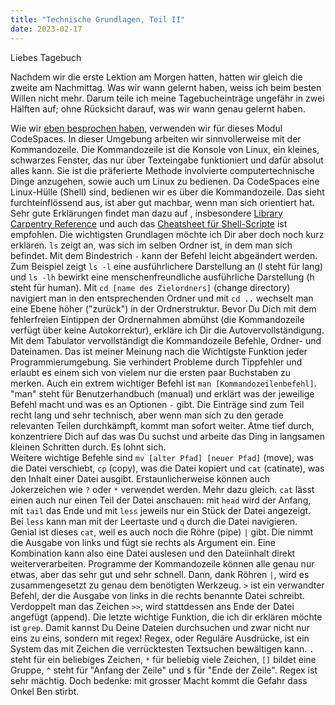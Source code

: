 ```yaml
---
title: "Technische Grundlagen, Teil II"
date: 2023-02-17
---
```


Liebes Tagebuch

Nachdem wir die erste Lektion am Morgen hatten, hatten wir gleich die zweite am Nachmittag.
Was wir wann gelernt haben, weiss ich beim besten Willen nicht mehr.
Darum teile ich meine Tagebucheinträge ungefähr in zwei Hälften auf; ohne Rücksicht darauf, was wir wann genau gelernt haben.

Wie wir [eben besprochen haben](https://florian896.github.io/lerntagebuch-bain/2023/02/17/tag01.html), verwenden wir für dieses Modul CodeSpaces.
In dieser Umgebung arbeiten wir sinnvollerweise mit der Kommandozeile.
Die Kommandozeile ist die Konsole von Linux, ein kleines, schwarzes Fenster, das nur über Texteingabe funktioniert und dafür absolut alles kann.
Sie ist die präferierte Methode involvierte computertechnische Dinge anzugehen, sowie auch um Linux zu bedienen.
Da CodeSpaces eine Linux-Hülle (Shell) sind, bedienen wir es über die Kommandozeile.
Das sieht furchteinflössend aus, ist aber gut machbar, wenn man sich orientiert hat.
Sehr gute Erklärungen findet man dazu auf [](librarycarpentry.org), insbesondere [Library Carpentry Reference](https://librarycarpentry.org/lc-shell/reference.html) und auch das [Cheatsheet für Shell-Scripte](https://devhints.io/bash) ist empfohlen.
Die wichtigsten Grundlagen möchte ich Dir aber doch noch kurz erklären.
```ls``` zeigt an, was sich im selben Ordner ist, in dem man sich befindet.
Mit dem Bindestrich ```-``` kann der Befehl leicht abgeändert werden.
Zum Beispiel zeigt ```ls -l``` eine ausführlichere Darstellung an (l steht für lang) und ```ls -lh``` bewirkt eine menschenfreundliche ausführliche Darstellung (h steht für human).
Mit ```cd [name des Zielordners]``` (change directory) navigiert man in den entsprechenden Ordner und mit ```cd ..``` wechselt man eine Ebene höher ("zurück") in der Ordnerstruktur.
Bevor Du Dich mit dem fehlerfreien Eintippen der Ordnernahmen abmühst (die Kommandozeile verfügt über keine Autokorrektur), erkläre ich Dir die Autovervollständigung.
Mit dem Tabulator vervollständigt die Kommandozeile Befehle, Ordner- und Dateinamen.
Das ist meiner Meinung nach die Wichtigste Funktion jeder Programmierumgebung.
Sie verhindert Probleme durch Tippfehler und erlaubt es einem sich von vielem nur die ersten paar Buchstaben zu merken.
Auch ein extrem wichtiger Befehl ist ```man [Kommandozeilenbefehl]```.
"man" steht für Benutzerhandbuch (manual) und erklärt was der jeweilige Befehl macht und was es an Optionen ```-``` gibt.
Die Einträge sind zum Teil recht lang und sehr technisch, aber wenn man sich zu den gerade relevanten Teilen durchkämpft, kommt man sofort weiter.
Atme tief durch, konzentriere Dich auf das was Du suchst und arbeite das Ding in langsamen kleinen Schritten durch. 
Es lohnt sich.  
Weitere wichtige Befehle sind ```mv [alter Pfad] [neuer Pfad]``` (move), was die Datei verschiebt, ```cp``` (copy), was die Datei kopiert und ```cat``` (catinate), was den Inhalt einer Datei ausgibt.
Erstaunlicherweise können auch Jokerzeichen wie ```?``` oder ```*``` verwendet werden.
Mehr dazu gleich.
```cat``` lässt einen auch nur einen Teil der Datei anschauen: mit ```head``` wird der Anfang, mit ```tail``` das Ende und mit ```less``` jeweils nur ein Stück der Datei angezeigt. 
Bei ```less``` kann man mit der Leertaste und ```q``` durch die Datei navigieren.
Genial ist dieses ```cat```, weil es auch noch die Röhre (pipe) ```|``` gibt.
Die nimmt die Ausgabe von links und fügt sie rechts als Argument ein.
Eine Kombination kann also eine Datei auslesen und den Dateiinhalt direkt weiterverarbeiten.
Programme der Kommandozeile können alle genau nur etwas, aber das sehr gut und sehr schnell. 
Dann, dank Röhren ```|```, wird es zusammengesetzt zu genau dem benötigten Werkzeug.
```>``` ist ein verwandter Befehl, der die Ausgabe von links in die rechts benannte Datei schreibt.
Verdoppelt man das Zeichen ```>>```, wird stattdessen ans Ende der Datei angefügt (append).
Die letzte wichtige Funktion, die ich dir erklären möchte ist ```grep```. 
Damit kannst Du Deine Dateien durchsuchen und zwar nicht nur eins zu eins, sondern mit regex!
Regex, oder Reguläre Ausdrücke, ist ein System das mit Zeichen die verrücktesten Textsuchen bewältigen kann.
```.``` steht für ein beliebiges Zeichen, ```*``` für beliebig viele Zeichen, ```[]``` bildet eine Gruppe, ```^``` steht für "Anfang der Zeile" und ```$``` für "Ende der Zeile".
Regex ist sehr mächtig.
Doch bedenke: mit grosser Macht kommt die Gefahr dass Onkel Ben stirbt.

